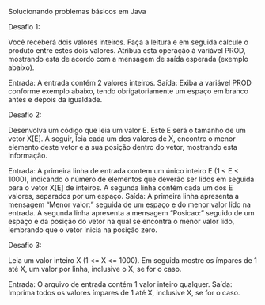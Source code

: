 Solucionando problemas básicos em Java

Desafio 1:

Você receberá dois valores inteiros. Faça a leitura e em seguida calcule o produto entre estes dois valores. 
Atribua esta operação à variável PROD, mostrando esta de acordo com a mensagem de saída esperada (exemplo abaixo).

Entrada: A entrada contém 2 valores inteiros.
Saída: Exiba a variável PROD conforme exemplo abaixo, tendo obrigatoriamente um espaço em branco antes e depois da 
igualdade.

Desafio 2:

Desenvolva um código que leia um valor E. Este E será o tamanho de um vetor X[E]. A seguir, leia cada um dos valores 
de X, encontre o menor elemento deste vetor e a sua posição dentro do vetor, mostrando esta informação.

Entrada: A primeira linha de entrada contem um único inteiro E (1 < E < 1000), indicando o número de elementos que 
deverão ser lidos em seguida para o vetor X[E] de inteiros. A segunda linha contém cada um dos E valores, separados 
por um espaço.
Saída: A primeira linha apresenta a mensagem “Menor valor:” seguida de um espaço e do menor valor lido na entrada. 
A segunda linha apresenta a mensagem “Posicao:” seguido de um espaço e da posição do vetor na qual se encontra o menor
valor lido, lembrando que o vetor inicia na posição zero.

Desafio 3:

Leia um valor inteiro X (1 <= X <= 1000). Em seguida mostre os ímpares de 1 até X, um valor por linha, inclusive o X, 
se for o caso.

Entrada: O arquivo de entrada contém 1 valor inteiro qualquer.
Saída: Imprima todos os valores ímpares de 1 até X, inclusive X, se for o caso.